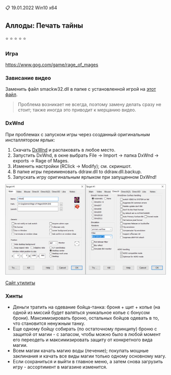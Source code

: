 :clipboard: 19.01.2022 Win10 x64

## Аллоды: Печать тайны 

:star: :star: :star: :star: :star:

### Игра

https://www.gog.com/game/rage_of_mages

### Зависание видео

Заменить файл smackw32.dll в папке с установленной игрой на [этот файл](https://github.com/Unicornum/Db.Games/releases/download/Allods/smackw32.dll).

> Проблема возникает не всегда, поэтому замену делать сразу не стоит; также иногда это приводит к мерцанию видео.

### DxWnd

При проблемах с запуском игры через созданный оригинальным инсталлятором ярлык:

1. Скачать [DxWnd](https://github.com/Unicornum/Db.Games/releases/download/Allods/DxWnd_v2_05_80.rar) и распаковать в любое место.
2. Запустить DxWnd, в окне выбрать File -> Import -> папка DxWnd -> exports -> Rage of Mages.
3. Изменить настройки (RClick -> Modify); см. скриншот.
4. В папке игры переименовать ddraw.dll to ddraw.dll.baсkup.
5. Запускать игру оригинальным ярлыком при запущенном DxWnd!

![DxWnd](DxWnd.png)

[Сайт утилиты](https://sourceforge.net/projects/dxwnd/)

### Хинты

- Деньги тратить на одевание бойца-танка: броня + щит + копье (на одной из миссий будет валяться уникальное копье с бонусом брони). Максимизировать броню, остальных бойцов одевать в то, что становится ненужным танку.
- Еще одному бойцу собирать (по остаточному принципу) броню с защитой от магии - с запасом, чтобы можно было в любой момент его переодеть и максимизировать защиту от конкретного вида магии.
- Всем магам качать магию воды (лечение); покупать мощные заклинания и качать все виды магии только одному основному магу.
- Если сохраниться и выйти в главное меню, а затем снова загрузить игру - ассортимент в магазине изменится.
